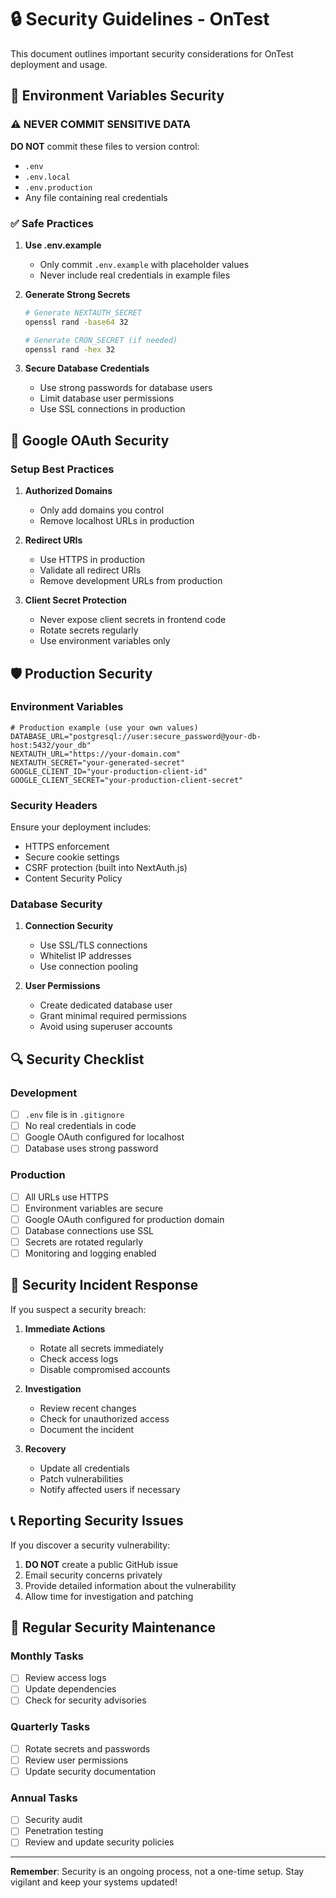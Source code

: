 # 🔒 Security Guidelines - OnTest

This document outlines important security considerations for OnTest deployment and usage.

## 🚨 Environment Variables Security

### ⚠️ NEVER COMMIT SENSITIVE DATA

**DO NOT** commit these files to version control:
- `.env`
- `.env.local`
- `.env.production`
- Any file containing real credentials

### ✅ Safe Practices

1. **Use .env.example**
   - Only commit `.env.example` with placeholder values
   - Never include real credentials in example files

2. **Generate Strong Secrets**
   ```bash
   # Generate NEXTAUTH_SECRET
   openssl rand -base64 32
   
   # Generate CRON_SECRET (if needed)
   openssl rand -hex 32
   ```

3. **Secure Database Credentials**
   - Use strong passwords for database users
   - Limit database user permissions
   - Use SSL connections in production

## 🔐 Google OAuth Security

### Setup Best Practices

1. **Authorized Domains**
   - Only add domains you control
   - Remove localhost URLs in production

2. **Redirect URIs**
   - Use HTTPS in production
   - Validate all redirect URIs
   - Remove development URLs from production

3. **Client Secret Protection**
   - Never expose client secrets in frontend code
   - Rotate secrets regularly
   - Use environment variables only

## 🛡️ Production Security

### Environment Variables

```env
# Production example (use your own values)
DATABASE_URL="postgresql://user:secure_password@your-db-host:5432/your_db"
NEXTAUTH_URL="https://your-domain.com"
NEXTAUTH_SECRET="your-generated-secret"
GOOGLE_CLIENT_ID="your-production-client-id"
GOOGLE_CLIENT_SECRET="your-production-client-secret"
```

### Security Headers

Ensure your deployment includes:
- HTTPS enforcement
- Secure cookie settings
- CSRF protection (built into NextAuth.js)
- Content Security Policy

### Database Security

1. **Connection Security**
   - Use SSL/TLS connections
   - Whitelist IP addresses
   - Use connection pooling

2. **User Permissions**
   - Create dedicated database user
   - Grant minimal required permissions
   - Avoid using superuser accounts

## 🔍 Security Checklist

### Development
- [ ] `.env` file is in `.gitignore`
- [ ] No real credentials in code
- [ ] Google OAuth configured for localhost
- [ ] Database uses strong password

### Production
- [ ] All URLs use HTTPS
- [ ] Environment variables are secure
- [ ] Google OAuth configured for production domain
- [ ] Database connections use SSL
- [ ] Secrets are rotated regularly
- [ ] Monitoring and logging enabled

## 🚨 Security Incident Response

If you suspect a security breach:

1. **Immediate Actions**
   - Rotate all secrets immediately
   - Check access logs
   - Disable compromised accounts

2. **Investigation**
   - Review recent changes
   - Check for unauthorized access
   - Document the incident

3. **Recovery**
   - Update all credentials
   - Patch vulnerabilities
   - Notify affected users if necessary

## 📞 Reporting Security Issues

If you discover a security vulnerability:

1. **DO NOT** create a public GitHub issue
2. Email security concerns privately
3. Provide detailed information about the vulnerability
4. Allow time for investigation and patching

## 🔄 Regular Security Maintenance

### Monthly Tasks
- [ ] Review access logs
- [ ] Update dependencies
- [ ] Check for security advisories

### Quarterly Tasks
- [ ] Rotate secrets and passwords
- [ ] Review user permissions
- [ ] Update security documentation

### Annual Tasks
- [ ] Security audit
- [ ] Penetration testing
- [ ] Review and update security policies

---

**Remember**: Security is an ongoing process, not a one-time setup. Stay vigilant and keep your systems updated!
